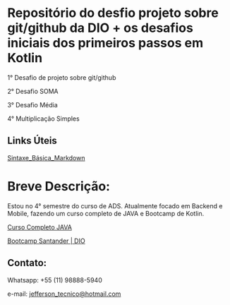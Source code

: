 # Repositório do desfio projeto sobre git/github da DIO + os desafios iniciais dos primeiros passos em Kotlin
1° Desafio de projeto sobre git/github

2° Desafio SOMA

3° Desafio Média 

4° Multiplicação Simples

## Links Úteis
[Sintaxe_Básica_Markdown](https://www.markdownguide.org/)

# Breve Descrição:

Estou no 4° semestre do curso de ADS. Atualmente focado em Backend e Mobile, fazendo um curso completo de JAVA e Bootcamp de Kotlin.

[Curso Completo JAVA](https://www.udemy.com/course/java-curso-completo/?utm_source=adwords&utm_medium=udemyads&utm_campaign=Webindex_Catchall_la.PT_cc.BR&utm_term=_._ag_114148736799_._ad_485704569539_._de_c_._dm__._pl__._ti_dsa-510684693277_._li_1001773_._pd__._&gclid=Cj0KCQjwxdSHBhCdARIsAG6zhlVTdVltUP_PL8458pMPhDwXsb1N7bqIgD-4Ph2cibhQ5SXZKdVyaOIaAta9EALw_wcB)

[Bootcamp Santander | DIO](https://web.digitalinnovation.one/track/santander-mobile-developer?tab=path)


## Contato:
Whatsapp: +55 (11) 98888-5940

e-mail: jefferson_tecnico@hotmail.com
